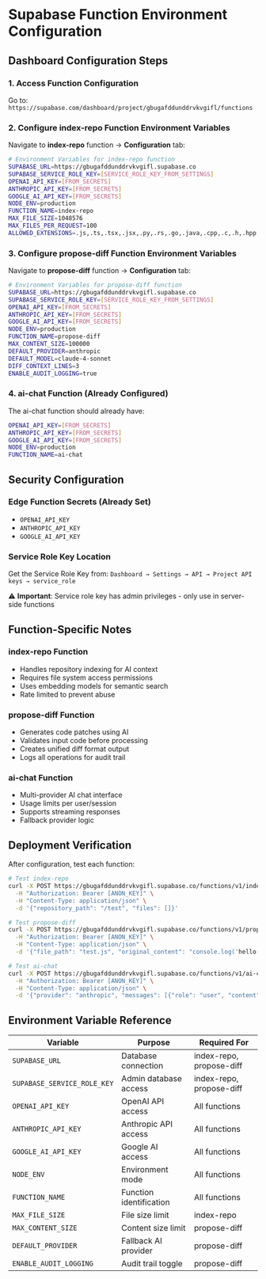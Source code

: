 # Supabase Function Environment Configuration

## Dashboard Configuration Steps

### 1. Access Function Configuration
Go to: `https://supabase.com/dashboard/project/gbugafddunddrvkvgifl/functions`

### 2. Configure index-repo Function Environment Variables

Navigate to **index-repo** function → **Configuration** tab:

```bash
# Environment Variables for index-repo function
SUPABASE_URL=https://gbugafddunddrvkvgifl.supabase.co
SUPABASE_SERVICE_ROLE_KEY=[SERVICE_ROLE_KEY_FROM_SETTINGS]
OPENAI_API_KEY=[FROM_SECRETS]
ANTHROPIC_API_KEY=[FROM_SECRETS]
GOOGLE_AI_API_KEY=[FROM_SECRETS]
NODE_ENV=production
FUNCTION_NAME=index-repo
MAX_FILE_SIZE=1048576
MAX_FILES_PER_REQUEST=100
ALLOWED_EXTENSIONS=.js,.ts,.tsx,.jsx,.py,.rs,.go,.java,.cpp,.c,.h,.hpp,.css,.html,.md,.json,.yml,.yaml,.toml,.conf
```

### 3. Configure propose-diff Function Environment Variables

Navigate to **propose-diff** function → **Configuration** tab:

```bash
# Environment Variables for propose-diff function
SUPABASE_URL=https://gbugafddunddrvkvgifl.supabase.co
SUPABASE_SERVICE_ROLE_KEY=[SERVICE_ROLE_KEY_FROM_SETTINGS]
OPENAI_API_KEY=[FROM_SECRETS]
ANTHROPIC_API_KEY=[FROM_SECRETS]
GOOGLE_AI_API_KEY=[FROM_SECRETS]
NODE_ENV=production
FUNCTION_NAME=propose-diff
MAX_CONTENT_SIZE=100000
DEFAULT_PROVIDER=anthropic
DEFAULT_MODEL=claude-4-sonnet
DIFF_CONTEXT_LINES=3
ENABLE_AUDIT_LOGGING=true
```

### 4. ai-chat Function (Already Configured)

The ai-chat function should already have:

```bash
OPENAI_API_KEY=[FROM_SECRETS]
ANTHROPIC_API_KEY=[FROM_SECRETS]
GOOGLE_AI_API_KEY=[FROM_SECRETS]
NODE_ENV=production
FUNCTION_NAME=ai-chat
```

## Security Configuration

### Edge Function Secrets (Already Set)
- `OPENAI_API_KEY`
- `ANTHROPIC_API_KEY`
- `GOOGLE_AI_API_KEY`

### Service Role Key Location
Get the Service Role Key from:
`Dashboard → Settings → API → Project API keys → service_role`

⚠️ **Important**: Service role key has admin privileges - only use in server-side functions

## Function-Specific Notes

### index-repo Function
- Handles repository indexing for AI context
- Requires file system access permissions
- Uses embedding models for semantic search
- Rate limited to prevent abuse

### propose-diff Function
- Generates code patches using AI
- Validates input code before processing
- Creates unified diff format output
- Logs all operations for audit trail

### ai-chat Function
- Multi-provider AI chat interface
- Usage limits per user/session
- Supports streaming responses
- Fallback provider logic

## Deployment Verification

After configuration, test each function:

```bash
# Test index-repo
curl -X POST https://gbugafddunddrvkvgifl.supabase.co/functions/v1/index-repo \
  -H "Authorization: Bearer [ANON_KEY]" \
  -H "Content-Type: application/json" \
  -d '{"repository_path": "/test", "files": []}'

# Test propose-diff
curl -X POST https://gbugafddunddrvkvgifl.supabase.co/functions/v1/propose-diff \
  -H "Authorization: Bearer [ANON_KEY]" \
  -H "Content-Type: application/json" \
  -d '{"file_path": "test.js", "original_content": "console.log('hello');", "user_instruction": "add error handling"}'

# Test ai-chat
curl -X POST https://gbugafddunddrvkvgifl.supabase.co/functions/v1/ai-chat \
  -H "Authorization: Bearer [ANON_KEY]" \
  -H "Content-Type: application/json" \
  -d '{"provider": "anthropic", "messages": [{"role": "user", "content": "Hello"}]}'
```

## Environment Variable Reference

| Variable | Purpose | Required For |
|----------|---------|--------------|
| `SUPABASE_URL` | Database connection | index-repo, propose-diff |
| `SUPABASE_SERVICE_ROLE_KEY` | Admin database access | index-repo, propose-diff |
| `OPENAI_API_KEY` | OpenAI API access | All functions |
| `ANTHROPIC_API_KEY` | Anthropic API access | All functions |
| `GOOGLE_AI_API_KEY` | Google AI access | All functions |
| `NODE_ENV` | Environment mode | All functions |
| `FUNCTION_NAME` | Function identification | All functions |
| `MAX_FILE_SIZE` | File size limit | index-repo |
| `MAX_CONTENT_SIZE` | Content size limit | propose-diff |
| `DEFAULT_PROVIDER` | Fallback AI provider | propose-diff |
| `ENABLE_AUDIT_LOGGING` | Audit trail toggle | propose-diff |